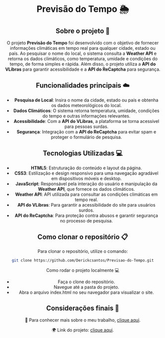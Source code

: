 <div align="center">

# Previsão do Tempo 🌦️

## Sobre o projeto :scroll:
O projeto **Previsão do Tempo** foi desenvolvido com o objetivo de fornecer informações climáticas em tempo real para qualquer cidade, estado ou país. Ao pesquisar o nome do local, o sistema consulta a **Weather API** e retorna os dados climáticos, como temperatura, umidade e condições do tempo, de forma simples e rápida. Além disso, o projeto utiliza a **API do VLibras** para garantir acessibilidade e a **API do ReCaptcha** para segurança.

## Funcionalidades principais :cloud:
- **Pesquisa de Local**: Insira o nome da cidade, estado ou país e obtenha os dados meteorológicos do local.
- **Dados Climáticos**: O sistema retorna temperatura, umidade, condições do tempo e outras informações relevantes.
- **Acessibilidade**: Com a **API do VLibras**, a plataforma se torna acessível para pessoas surdas.
- **Segurança**: Integração com a **API do ReCaptcha** para evitar spam e proteger o formulário de pesquisa.

## Tecnologias Utilizadas :computer:
- **HTML5**: Estruturação do conteúdo e layout da página.
- **CSS3**: Estilização e design responsivo para uma navegação agradável em dispositivos móveis e desktop.
- **JavaScript**: Responsável pela interação do usuário e manipulação da **Weather API**, que fornece os dados climáticos.
- **Weather API**: API utilizada para consultar as condições climáticas em tempo real.
- **API do VLibras**: Para garantir a acessibilidade do site para usuários surdos.
- **API do ReCaptcha**: Para proteção contra abusos e garantir segurança no processo de pesquisa.

## Como clonar o repositório 📋

Para clonar o repositório, utilize o comando:

```bash
git clone https://github.com/Derickcsantos/Previsao-do-Tempo.git
```

Como rodar o projeto localmente :computer:
- Faça o clone do repositório.
- Navegue até a pasta do projeto.
- Abra o arquivo index.html no seu navegador para visualizar o site.
## Considerações finais 📝
🔗 Para conhecer mais sobre o meu trabalho, [clique aqui](https://linedin.com/in/derick-campos-santos).

🌍 Link do projeto: [clique aqui](https://derickcsantos.github.io/Previsao-do-Tempo/).


</div> 
